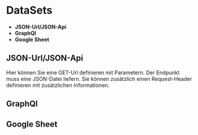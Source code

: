 # DataSets

- **JSON-Url/JSON-Api** 
- **GraphQl**
- **Google Sheet**

## JSON-Url/JSON-Api
Hier können Sie eine GET-Url definieren mit Parametern. Der Endpunkt muss eine JSON-Datei liefern.
Sie können zusätzlich einen Request-Header definieren mit zusätzlichen Informationen.

## GraphQl
## Google Sheet
